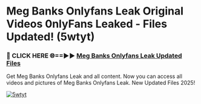 # Meg Banks Onlyfans Leak Original Videos 0nlyFans Leaked - Files Updated! (5wtyt)

<h3>🔴 CLICK HERE 🌐==►► <a href="https://tinyurl.com/3hn5wdd3" rel="nofollow">Meg Banks Onlyfans Leak Updated Files</a></h3>

Get Meg Banks Onlyfans Leak and all content. Now you can access all videos and pictures of Meg Banks Onlyfans Leak. New Updated Files 2025!

[![5wtyt](https://i.imgur.com/4HnBqBT.gif)](https://tinyurl.com/3hn5wdd3)
